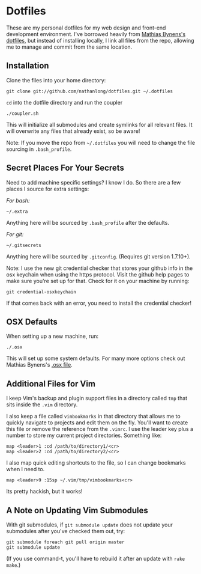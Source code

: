 # Dotfiles

These are my personal dotfiles for my web design and front-end development
environment. I've borrowed heavily from [Mathias Bynens's
dotfiles](https://github.com/mathiasbynens/dotfiles), but instead of
installing locally, I link all files from the repo, allowing me to manage and
commit from the same location.

## Installation

Clone the files into your home directory:

    git clone git://github.com/nathanlong/dotfiles.git ~/.dotfiles

`cd` into the dotfile directory and run the coupler

    ./coupler.sh

This will initialize all submodules and create symlinks for all relevant
files. It will overwrite any files that already exist, so be aware!

Note: If you move the repo from `~/.dotfiles` you will need to change the file
sourcing in `.bash_profile`.

## Secret Places For Your Secrets

Need to add machine specific settings? I know I do. So there are a few places
I source for extra settings:

*For bash:*

    ~/.extra

Anything here will be sourced by `.bash_profile` after the defaults.

*For git:*

    ~/.gitsecrets

Anything here will be sourced by `.gitconfig`. (Requires git version 1.7.10+).

Note: I use the new git credential checker that stores your github info
in the osx keychain when using the https protocol. Visit the github help pages
to make sure you're set up for that. Check for it on your machine by running:

    git credential-osxkeychain

If that comes back with an error, you need to install the credential checker!

## OSX Defaults

When setting up a new machine, run:

    ./.osx

This will set up some system defaults. For many more options check out Mathias
Bynens's [.osx file](https://github.com/mathiasbynens/dotfiles/blob/master/.osx).

## Additional Files for Vim

I keep Vim's backup and plugin support files in a directory called `tmp` that
sits inside the `.vim` directory.

I also keep a file called `vimbookmarks` in that directory that allows me
to quickly navigate to projects and edit them on the fly. You'll want to
create this file or remove the reference from the `.vimrc`. I use the leader
key plus a number to store my current project directories. Something like: 

    map <leader>1 :cd /path/to/directory1/<cr>
    map <leader>2 :cd /path/to/directory2/<cr>
    
I also map quick editing shortcuts to the file, so I can change bookmarks when
I need to.

    map <leader>9 :15sp ~/.vim/tmp/vimbookmarks<cr>

Its pretty hackish, but it works!

## A Note on Updating Vim Submodules

With git submodules, if `git submodule update` does not update your
submodules after you've checked them out, try:

    git submodule foreach git pull origin master
    git submodule update

(If you use command-t, you'll have to rebuild it after an update with `rake
make`.)
